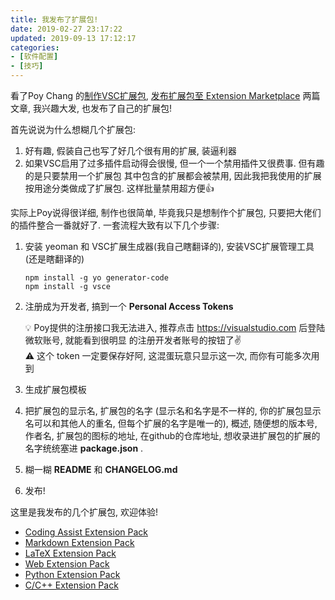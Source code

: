 ```yaml
---
title: 我发布了扩展包!
date: 2019-02-27 23:17:22
updated: 2019-09-13 17:12:17
categories:
- [软件配置]
- [技巧]
---
```


看了Poy Chang 的[制作VSC扩展包](https://poychang.github.io/build-vscode-extension/),
[发布扩展包至 Extension Marketplace](https://poychang.github.io/publish-extension-to-visual-studio-marketplace/)
两篇文章, 我兴趣大发, 也发布了自己的扩展包!

<!-- More -->

首先说说为什么想糊几个扩展包:

1. 好有趣, 假装自己也写了好几个很有用的扩展, 装逼利器
2. 如果VSC启用了过多插件启动得会很慢, 但一个一个禁用插件又很费事. 但有趣的是只要禁用一个扩展包
   其中包含的扩展都会被禁用, 因此我把我使用的扩展按用途分类做成了扩展包. 这样批量禁用超方便👍

实际上Poy说得很详细, 制作也很简单, 毕竟我只是想制作个扩展包, 只要把大佬们的插件整合一番就好了.
一套流程大致有以下几个步骤:

1. 安装 yeoman 和 VSC扩展生成器(我自己瞎翻译的), 安装VSC扩展管理工具(还是瞎翻译的)

   ```shell
   npm install -g yo generator-code
   npm install -g vsce
   ```

2. 注册成为开发者, 搞到一个 **Personal Access Tokens**

   💡 Poy提供的注册接口我无法进入, 推荐点击 https://visualstudio.com 后登陆微软账号, 就能看到很明显
   的注册开发者账号的按钮了✌️  
   ⚠️ 这个 token 一定要保存好阿, 这混蛋玩意只显示这一次, 而你有可能多次用到
3. 生成扩展包模板
4. 把扩展包的显示名, 扩展包的名字 (显示名和名字是不一样的, 你的扩展包显示名可以和其他人的重名,
   但每个扩展的名字是唯一的), 概述, 随便想的版本号, 作者名, 扩展包的图标的地址,
   在github的仓库地址, 想收录进扩展包的扩展的名字统统塞进 **package.json** .
5. 糊一糊 **README** 和 **CHANGELOG.md**
6. 发布!

这里是我发布的几个扩展包, 欢迎体验!

- [Coding Assist Extension Pack](https://marketplace.visualstudio.com/items?itemName=LeoJhonSong.coding-assist-extension-pack)
- [Markdown Extension Pack](https://marketplace.visualstudio.com/items?itemName=LeoJhonSong.markdown-extension-pack)
- [LaTeX Extension Pack](https://marketplace.visualstudio.com/items?itemName=LeoJhonSong.latex-extension-pack)
- [Web Extension Pack](https://marketplace.visualstudio.com/items?itemName=LeoJhonSong.web-extension-pack)
- [Python Extension Pack](https://marketplace.visualstudio.com/items?itemName=LeoJhonSong.python-extension-pack)
- [C/C++ Extension Pack](https://marketplace.visualstudio.com/items?itemName=LeoJhonSong.ccpp-extension-pack)